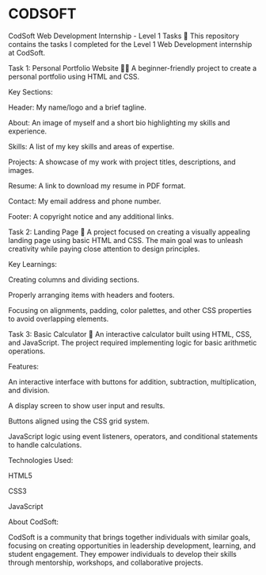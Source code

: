 # CODSOFT
CodSoft Web Development Internship - Level 1 Tasks 🚀 This repository contains the tasks I completed for the Level 1 Web Development internship at CodSoft. 

Task 1: Personal Portfolio Website 🧑‍💻
A beginner-friendly project to create a personal portfolio using HTML and CSS.

Key Sections:


Header: My name/logo and a brief tagline.


About: An image of myself and a short bio highlighting my skills and experience.


Skills: A list of my key skills and areas of expertise.


Projects: A showcase of my work with project titles, descriptions, and images.


Resume: A link to download my resume in PDF format.


Contact: My email address and phone number.


Footer: A copyright notice and any additional links.

Task 2: Landing Page 📄
A project focused on creating a visually appealing landing page using basic HTML and CSS. The main goal was to unleash creativity while paying close attention to design principles.


Key Learnings:

Creating columns and dividing sections.

Properly arranging items with headers and footers.

Focusing on alignments, padding, color palettes, and other CSS properties to avoid overlapping elements.

Task 3: Basic Calculator 🧮
An interactive calculator built using HTML, CSS, and JavaScript. The project required implementing logic for basic arithmetic operations.

Features:

An interactive interface with buttons for addition, subtraction, multiplication, and division.

A display screen to show user input and results.

Buttons aligned using the CSS grid system.

JavaScript logic using event listeners, operators, and conditional statements to handle calculations.

Technologies Used:

HTML5

CSS3

JavaScript

About CodSoft: 

CodSoft is a community that brings together individuals with similar goals, focusing on creating opportunities in leadership development, learning, and student engagement. They empower individuals to develop their skills through mentorship, workshops, and collaborative projects.
